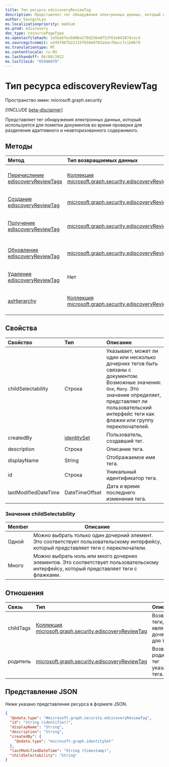 ```yaml
---
title: Тип ресурса ediscoveryReviewTag
description: Представляет тег обнаружения электронных данных, который используется для пометки документов во время проверки, чтобы разделять адаптивный и неотвечивый контент.
author: SeunginLyu
ms.localizationpriority: medium
ms.prod: ediscovery
doc_type: resourcePageType
ms.openlocfilehash: 1e5ba6fecb006a270d256e0f53f63e643874cec4
ms.sourcegitcommit: a345f96fb22115f65840702a4acf0acc7c1b0679
ms.translationtype: MT
ms.contentlocale: ru-RU
ms.lasthandoff: 06/08/2022
ms.locfileid: "65946079"
---
```

# <a name="ediscoveryreviewtag-resource-type"></a>Тип ресурса ediscoveryReviewTag

Пространство имен: microsoft.graph.security

[!INCLUDE [beta-disclaimer](../../includes/beta-disclaimer.md)]

Представляет тег обнаружения электронных данных, который используется для пометки документов во время проверки для разделения адаптивного и неавторизованного содержимого.

## <a name="methods"></a>Методы
|Метод|Тип возвращаемых данных|Описание|
|:---|:---|:---|
|[Перечисление ediscoveryReviewTags](../api/security-ediscoverycase-list-tags.md)|[Коллекция microsoft.graph.security.ediscoveryReviewTag](../resources/security-ediscoveryreviewtag.md)|Получение списка объектов [ediscoveryReviewTag](../resources/security-ediscoveryreviewtag.md) и их свойств.|
|[Создание ediscoveryReviewTag](../api/security-ediscoverycase-post-tags.md)|[microsoft.graph.security.ediscoveryReviewTag](../resources/security-ediscoveryreviewtag.md)|Создайте объект [ediscoveryReviewTag](../resources/security-ediscoveryreviewtag.md) .|
|[Получение ediscoveryReviewTag](../api/security-ediscoveryreviewtag-get.md)|[microsoft.graph.security.ediscoveryReviewTag](../resources/security-ediscoveryreviewtag.md)|Чтение свойств и связей объекта [ediscoveryReviewTag](../resources/security-ediscoveryreviewtag.md) .|
|[Обновление ediscoveryReviewTag](../api/security-ediscoveryreviewtag-update.md)|[microsoft.graph.security.ediscoveryReviewTag](../resources/security-ediscoveryreviewtag.md)|Обновление свойств объекта [ediscoveryReviewTag](../resources/security-ediscoveryreviewtag.md) .|
|[Удаление ediscoveryReviewTag](../api/security-ediscoverycase-delete-tags.md)|Нет|Удаляет объект [ediscoveryReviewTag](../resources/security-ediscoveryreviewtag.md) .|
|[asHierarchy](../api/security-ediscoveryreviewtag-ashierarchy.md)|[Коллекция microsoft.graph.security.ediscoveryReviewTag](../resources/security-ediscoveryreviewtag.md)|Перечисление тегов, упорядоченных как иерархия.|


## <a name="properties"></a>Свойства
|Свойство|Тип|Описание|
|:---|:---|:---|
|childSelectability|Строка|Указывает, может ли один или несколько дочерних тегов быть связаны с документом. Возможные значения: `One`, `Many`.  Это значение определяет, представляет ли пользовательский интерфейс теги как флажки или группу переключателей.|
|createdBy|[identitySet](../resources/identityset.md)|Пользователь, создавший тег.|
|description|Строка|Описание тега.|
|displayName|String|Отображаемое имя тега.|
|id|Строка|Уникальный идентификатор тега.|
|lastModifiedDateTime|DateTimeOffset|Дата и время последнего изменения тега.|

### <a name="childselectability-values"></a>Значения childSelectability

|Member|Описание|
|:----|-----------|
|Одной|Можно выбрать только один дочерний элемент. Это соответствует пользовательскому интерфейсу, который представляет теги с переключатели.|
|Много|Можно выбрать ноль или много дочерних элементов. Это соответствует пользовательскому интерфейсу, который представляет теги с флажками.|

## <a name="relationships"></a>Отношения

|Связь|Тип|Описание|
|:---|:---|:---|
|childTags|[Коллекция microsoft.graph.security.ediscoveryReviewTag](../resources/security-ediscoveryreviewtag.md)|Возвращает теги, которые являются дочерними для тега.|
|родитель|[microsoft.graph.security.ediscoveryReviewTag](../resources/security-ediscoveryreviewtag.md)|Возвращает родительский тег указанного тега.|
## <a name="json-representation"></a>Представление JSON
Ниже указано представление ресурса в формате JSON.
<!-- {
  "blockType": "resource",
  "keyProperty": "id",
  "@odata.type": "microsoft.graph.security.ediscoveryReviewTag",
  "openType": false
}
-->
``` json
{
  "@odata.type": "#microsoft.graph.security.ediscoveryReviewTag",
  "id": "String (identifier)",
  "displayName": "String",
  "description": "String",
  "createdBy": {
    "@odata.type": "microsoft.graph.identitySet"
  },
  "lastModifiedDateTime": "String (timestamp)",
  "childSelectability": "String"
}
```

